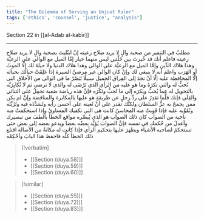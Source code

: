 ```yaml
---
title: "The Dilemma of Serving an Unjust Ruler"
tags: ['ethics', 'counsel', 'justice', "analysis"]
---
```


 Section 22 in [[al-Adab al-kabīr]]

---
مطلبٌ في التنفير من صحبة والٍ لا يريد صلاح رعيته إنْ ابتُليتَ بصحبة والٍ لا يريد صلاح رعيته فاعلم أنك قد خُيرتَ بين خَلَّتين ليس منهما خيار إمَّا الميل مع الوالي على الرعيَّة وهذا هلاك الدِّين  وإمَّا الميل مع الرعيَّة على الوالي وهذا هلاك الدنيا  ولا حيلةَ لك إلَّا الموتُ أو الهَرَب  واعلم أنه لا ينبغي لك  وإنْ كان الوالي غير مرضيَّ السيرة إذا عَلِقَتْ حبالُك بحباله  إلَّا المحافظة عليه إلَّا أنْ تجدَ إلى الفِراق الجميل سبيلًا  تَبَصَّرْ ما في الوالي من الأخلاق التي تُحبُّ له والتي تكرَهُ وما هو عليه من الرأي الذي تَرْضَى له والذي لا ترضى ثم لا تُكابِرَنَّه بالتحويل له عما يُحبُّ ويَكرَه إلى ما تُحبُّ وتَكْرَه فإنَّ هذه رياضة صَعبة تحمِلُ على التنائي والقِلَى  فإنك قلَّما تقدِرُ على ردِّ رجلٍ عن طريقةٍ هو عليها بالمكابرة والمناقضة وإنْ لم يكن ممن يجمحُ به عزُّ السلطان ولكنَّك تقدر على أنْ تُعينه على أحسن رأيه وتُسَدِّدَه فيه وتُزَيِّنَه وتُقَوِّيه عليه فإذا قَوِيتْ منه المحاسنُ كانت هي التي تكفيك المساوئَ وإذا استحكمتْ منه ناحية من الصواب كان ذلك الصواب هو الذي يُبصِّره مواقع الخطأ بألطفَ من تبصيرك وأعدلَ من حُكمك في نفسه فإنَّ الصوابَ يُؤيِّد بعضُه بعضا ويدعو بعضه إلى بعض حتى تستحكمَ لصاحبه الأشياء ويظهرَ عليها بتحكيم الرأي فإذا كانت له مكانةٌ من الأصالة اقتلع ذلك الخطأ كلَّه  فاحفظ هذا البابَ وأحْكِمْه

> [!verbatim]
> - [[Section (duya.58)]]
> - [[Section (duya.59)]]
> - [[Section (duya.60)]]

> [!similar]
> - [[Section (duya.55)]]
> - [[Section (duya.72)]]
> - [[Section (duya.83)]]
